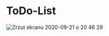 # ToDo-List
![Zrzut ekranu 2020-09-21 o 20 46 29](https://user-images.githubusercontent.com/57799505/93808302-177cf280-fc4c-11ea-9fc9-7f02c9650a21.png)
